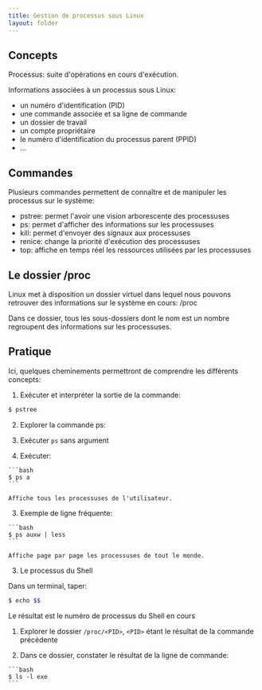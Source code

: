 ```yaml
---
title: Gestion de processus sous Linux
layout: folder
---
```


## Concepts

Processus: suite d'opérations en cours d'exécution.

Informations associées à un processus sous Linux:
- un numéro d'identification (PID)
- une commande associée et sa ligne de commande
- un dossier de travail
- un compte propriétaire
- le numéro d'identification du processus parent (PPID)
- ...

## Commandes

Plusieurs commandes permettent de connaître et de manipuler les processus
sur le système:

- pstree: permet l'avoir une vision arborescente des processuses
- ps: permet d'afficher des informations sur les processuses
- kill: permet d'envoyer des signaux aux processuses
- renice: change la priorité d'exécution des processuses
- top: affiche en temps réel les ressources utilisées par les processuses

## Le dossier /proc

Linux met à disposition un dossier virtuel dans lequel nous pouvons
retrouver des informations sur le système en cours: /proc

Dans ce dossier, tous les sous-dossiers dont le nom est un nombre
regroupent des informations sur les processuses.

## Pratique

Ici, quelques cheminements permettront de comprendre les différents
concepts:

1. Exécuter et interpréter la sortie de la commande:

  ```bash
  $ pstree
  ```

2. Explorer la commande ps:

  1. Exécuter `ps` sans argument

  2. Exécuter:

    ```bash
    $ ps a
    ```

    Affiche tous les processuses de l'utilisateur.

  3. Exemple de ligne fréquente:
    
    ```bash
    $ ps auxw | less
    ```

    Affiche page par page les processuses de tout le monde.

3. Le processus du Shell

  Dans un terminal, taper:

  ```bash
  $ echo $$
  ```

  Le résultat est le numéro de processus du Shell en cours

  1. Explorer le dossier `/proc/<PID>`, `<PID>` étant le résultat de la
     commande précédente

  2. Dans ce dossier, constater le résultat de la ligne de commande:

    ```bash
    $ ls -l exe
    ```

